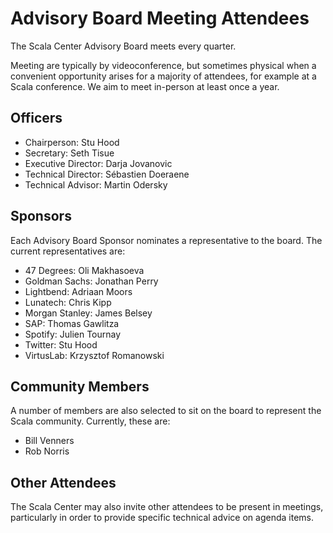 # Advisory Board Meeting Attendees

The Scala Center Advisory Board meets every quarter.

Meeting are typically by videoconference, but sometimes physical when
a convenient opportunity arises for a majority of attendees, for
example at a Scala conference.  We aim to meet in-person at
least once a year.

## Officers

 - Chairperson: Stu Hood
 - Secretary: Seth Tisue
 - Executive Director: Darja Jovanovic
 - Technical Director: Sébastien Doeraene
 - Technical Advisor: Martin Odersky

## Sponsors

Each Advisory Board Sponsor nominates a representative to the board. The
current representatives are:

 - 47 Degrees: Oli Makhasoeva
 - Goldman Sachs: Jonathan Perry
 - Lightbend: Adriaan Moors
 - Lunatech: Chris Kipp
 - Morgan Stanley: James Belsey
 - SAP: Thomas Gawlitza
 - Spotify: Julien Tournay
 - Twitter: Stu Hood
 - VirtusLab: Krzysztof Romanowski

## Community Members

A number of members are also selected to sit on the board to represent the Scala
community. Currently, these are:

 - Bill Venners
 - Rob Norris

## Other Attendees

The Scala Center may also invite other attendees to be present in meetings,
particularly in order to provide specific technical advice on agenda items.
